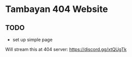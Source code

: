 # Tambayan 404 Website

## TODO
- set up simple page

Will stream this at 404 server: https://discord.gg/xtQUgTk